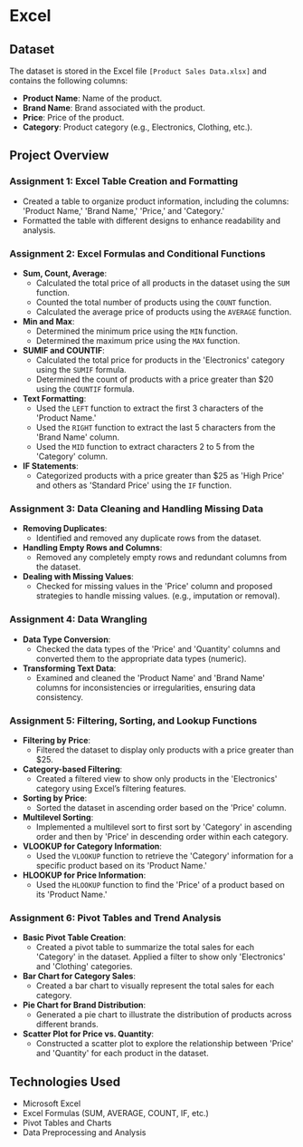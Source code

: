 # Excel

## Dataset

The dataset is stored in the Excel file `[Product Sales Data.xlsx]` and contains the following columns:

- **Product Name**: Name of the product.
- **Brand Name**: Brand associated with the product.
- **Price**: Price of the product.
- **Category**: Product category (e.g., Electronics, Clothing, etc.).

## Project Overview

### Assignment 1: Excel Table Creation and Formatting
- Created a table to organize product information, including the columns: 'Product Name,' 'Brand Name,' 'Price,' and 'Category.'
- Formatted the table with different designs to enhance readability and analysis.

### Assignment 2: Excel Formulas and Conditional Functions
- **Sum, Count, Average**:
  - Calculated the total price of all products in the dataset using the `SUM` function.
  - Counted the total number of products using the `COUNT` function.
  - Calculated the average price of products using the `AVERAGE` function.
- **Min and Max**:
  - Determined the minimum price using the `MIN` function.
  - Determined the maximum price using the `MAX` function.
- **SUMIF and COUNTIF**:
  - Calculated the total price for products in the 'Electronics' category using the `SUMIF` formula.
  - Determined the count of products with a price greater than $20 using the `COUNTIF` formula.
- **Text Formatting**:
  - Used the `LEFT` function to extract the first 3 characters of the 'Product Name.'
  - Used the `RIGHT` function to extract the last 5 characters from the 'Brand Name' column.
  - Used the `MID` function to extract characters 2 to 5 from the 'Category' column.
- **IF Statements**:
  - Categorized products with a price greater than $25 as 'High Price' and others as 'Standard Price' using the `IF` function.

### Assignment 3: Data Cleaning and Handling Missing Data
- **Removing Duplicates**:
  - Identified and removed any duplicate rows from the dataset.
- **Handling Empty Rows and Columns**:
  - Removed any completely empty rows and redundant columns from the dataset.
- **Dealing with Missing Values**:
  - Checked for missing values in the 'Price' column and proposed strategies to handle missing values. (e.g., imputation or removal).

### Assignment 4: Data Wrangling
- **Data Type Conversion**:
  - Checked the data types of the 'Price' and 'Quantity' columns and converted them to the appropriate data types (numeric).
- **Transforming Text Data**:
  - Examined and cleaned the 'Product Name' and 'Brand Name' columns for inconsistencies or irregularities, ensuring data consistency.


### Assignment 5: Filtering, Sorting, and Lookup Functions

- **Filtering by Price**:
  - Filtered the dataset to display only products with a price greater than $25.
- **Category-based Filtering**:
  - Created a filtered view to show only products in the 'Electronics' category using Excel’s filtering features.
- **Sorting by Price**:
  - Sorted the dataset in ascending order based on the 'Price' column.
- **Multilevel Sorting**:
  - Implemented a multilevel sort to first sort by 'Category' in ascending order and then by 'Price' in descending order within each category.
- **VLOOKUP for Category Information**:
  - Used the `VLOOKUP` function to retrieve the 'Category' information for a specific product based on its 'Product Name.'
- **HLOOKUP for Price Information**:
  - Used the `HLOOKUP` function to find the 'Price' of a product based on its 'Product Name.'

### Assignment 6: Pivot Tables and Trend Analysis
- **Basic Pivot Table Creation**:
  - Created a pivot table to summarize the total sales for each 'Category' in the dataset. Applied a filter to show only 'Electronics' and 'Clothing' categories.
- **Bar Chart for Category Sales**:
  - Created a bar chart to visually represent the total sales for each category.
- **Pie Chart for Brand Distribution**:
  - Generated a pie chart to illustrate the distribution of products across different brands.
- **Scatter Plot for Price vs. Quantity**:
  - Constructed a scatter plot to explore the relationship between 'Price' and 'Quantity' for each product in the dataset.

## Technologies Used

- Microsoft Excel
- Excel Formulas (SUM, AVERAGE, COUNT, IF, etc.)
- Pivot Tables and Charts
- Data Preprocessing and Analysis

